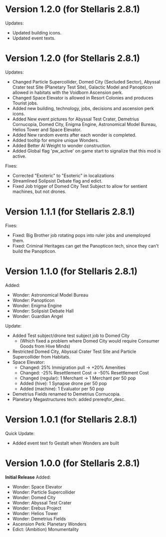 # Version 1.2.0 (for Stellaris 2.8.1)
Updates:
* Updated building icons.
* Updated event texts.

# Version 1.2.0 (for Stellaris 2.8.1)
Updates:
* Changed Particle Supercollider, Domed City (Secluded Sector), Abyssal Crater test Site (Planetary Test Site), Galactic Model and Panopticon allowed in habitats with the Voidborn Ascension perk.
* Changed Space Elevator is allowed in Resort Colonies and produces Tourist jobs.
* Added new building, technology, jobs, decisions and ascension perk icons.
* Added New event pictures for Abyssal Test Crater, Demetrius Cornucopia, Domed City, Enigma Engine, Astronomical Model Bureau, Helios Tower and Space Elevator.
* Added New random events after each wonder is completed.
* Added tooltip for empire unique Wonders.
* Added Better AI Weight to wonder construction.
* Added Global flag 'pw_active' on game start to signalize that this mod is active.

Fixes:
* Corrected "Exoteric" to "Esoteric" in localizations
* Streamlined Solipsist Debate flag and edict.
* Fixed Job trigger of Domed City Test Subject to allow for sentient machines, but not drones.

# Version 1.1.1 (for Stellaris 2.8.1)
Fixes:
* Fixed: Big Brother job rotating pops into ruler jobs and unemployed them.
* Fixed: Criminal Heritages can get the Panopticon tech, since they can't build the Panopticon.

# Version 1.1.0 (for Stellaris 2.8.1)

Added:
* Wonder: Astronomical Model Bureau
* Wonder: Panopticon
* Wonder: Enigma Engine
* Wonder: Solipsist Debate Hall
* Wonder: Guardian Angel

Update:
* Added Test subject/drone test subject job to Domed City
  * (Which fixed a problem where Domed City would require Consumer Goods from Hive Minds)
* Restricted Domed City, Abyssal Crater Test Site and Particle Supercollider from Habitats.
* Space Elevator:
  * Changed: 25% Immigration pull -> +20% Amenities
  * Changed: -25% Resettlement Cost -> -50% Resettlement Cost
  * Changed (regular): 1 Merchant -> 1 Merchant per 50 pop
  * Added (hive): 1 Synapse drone per 50 pop
  * Added (machine): 1 Evaluator per 50 pop
* Demetrius Fields renamed to Demetrius Cornucopia.
* Planetary Megastructures tech: added prereqfor_desc.

# Version 1.0.1 (for Stellaris 2.8.1)

Quick Update:
* Added event text fo Gestalt when Wonders are built

# Version 1.0.0 (for Stellaris 2.8.1)

**Initial Release**
Added:
* Wonder: Space Elevator
* Wonder: Particle Supercollider
* Wonder: Domed City
* Wonder: Abyssal Test Crater
* Wonder: Erebus Project
* Wonder: Helios Tower
* Wonder: Demetrius Fields
* Ascension Perk: Planetary Wonders
* Edict: (Ambition) Monumentality
